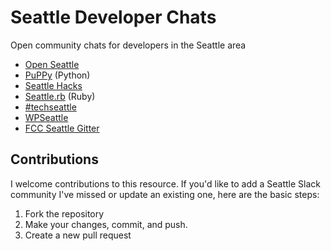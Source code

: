 # Seattle Developer Chats
Open community chats for developers in the Seattle area

* [Open Seattle](https://openseattleslack.herokuapp.com/)
* [PuPPy](https://pugetsoundpython-slack.herokuapp.com/) (Python)
* [Seattle Hacks](https://seattlehacks.herokuapp.com)
* [Seattle.rb](https://seattlerbslack.herokuapp.com/) (Ruby)
* [#techseattle](https://launchpass.com/techseattle)
* [WPSeattle](https://wpseattleslack.wordpress.com/)
* [FCC Seattle Gitter](gitter.im/fccseattle/community)

## Contributions
I welcome contributions to this resource. If you'd like to add a Seattle Slack community I've missed or update an existing one, here are the basic steps:
1. Fork the repository
1. Make your changes, commit, and push.
1. Create a new pull request
